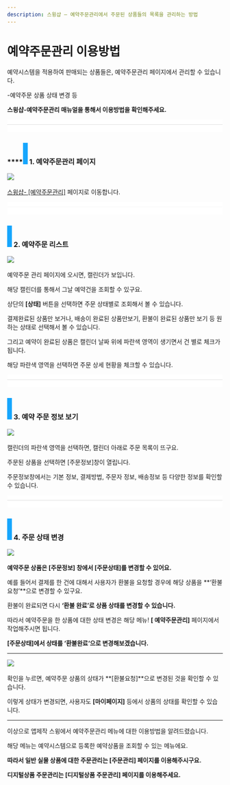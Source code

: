 ```yaml
---
description: 스윙샵 – 예약주문관리에서 주문된 상품들의 목록을 관리하는 방법
---
```


# 예약주문관리 이용방법

예약시스템을 적용하여 판매되는 상품들은, 예약주문관리 페이지에서 관리할 수 있습니다.&#x20;

\-예약주문 상품 상태 변경 등

**스윙샵-예약주문관리 매뉴얼을 통해서 이용방법을 확인해주세요.**

![](<../../.gitbook/assets/구분선 (1) (1).PNG>)

### ****![](<../../.gitbook/assets/image (2) (1).png>) **1. 예약주문관리 페이지**

![](https://wp.swing2app.co.kr/wp-content/uploads/2018/11/%EC%98%88%EC%95%BD%EC%A3%BC%EB%AC%B8.png)

[스윙샵- \[예약주문관리\]](http://www.swing2app.co.kr/view/store\_order\_list\_by\_booking) 페이지로 이동합니다.

![](<../../.gitbook/assets/구분선 (1) (1).PNG>)

### ![](<../../.gitbook/assets/image (2) (1).png>) **2. 예약주문 리스트**

![](https://wp.swing2app.co.kr/wp-content/uploads/2018/11/%EC%98%88%EC%95%BD%EC%A3%BC%EB%AC%B8%EA%B4%80%EB%A6%AC2.png)

예약주문 관리 페이지에 오시면, 캘린더가 보입니다.

해당 캘린더를 통해서 그날 예약건을 조회할 수 있구요.

상단의 **\[상태]** 버튼을 선택하면 주문 상태별로 조회해서 볼 수 있습니다.

결제완료된 상품만 보거나, 배송이 완료된 상품만보기, 환불이 완료된 상품만 보기 등 원하는 상태로 선택해서 볼 수 있습니다.

그리고 예약이 완료된 상품은 캘린더 날짜 위에 파란색 영역이 생기면서 건 별로 체크가 됩니다.

해당 파란색 영역을 선택하면 주문 상세 현황을 체크할 수 있습니다.

![](<../../.gitbook/assets/구분선 (1) (1).PNG>)

### ![](<../../.gitbook/assets/image (2) (1).png>) **3. 예약 주문 정보 보기**

![](https://wp.swing2app.co.kr/wp-content/uploads/2018/11/%EC%98%88%EC%95%BD%EC%A3%BC%EB%AC%B8%EA%B4%80%EB%A6%AC3.png)

캘린더의 파란색 영역을 선택하면, 캘린더 아래로 주문 목록이 뜨구요.

주문된 상품을 선택하면 \[주문정보]창이 열립니다.

주문정보창에서는 기본 정보, 결제방법, 주문자 정보, 배송정보 등 다양한 정보를 확인할 수 있습니다.

![](<../../.gitbook/assets/구분선 (2) (1).PNG>)

### ![](<../../.gitbook/assets/image (2) (1).png>) **4. 주문 상태 변경**

![](https://wp.swing2app.co.kr/wp-content/uploads/2018/11/%EC%98%88%EC%95%BD%EC%A3%BC%EB%AC%B8%EA%B4%80%EB%A6%AC4.png)

**예약주문 상품은 \[주문정보] 창에서 \[주문상태]를 변경할 수 있어요.**

예를 들어서 결제를 한 건에 대해서 사용자가 환불을 요청할 경우에 해당 상품을 **‘환불 요청’**으로 변경할 수 있구요.

환불이 완료되면 다시 **‘환불 완료’로 상품 상태를 변경할 수 있습니다.**

따라서 예약주문을 한 상품에 대한 상태 변경은 해당 메뉴! **\[ 예약주문관리]** 페이지에서 작업해주시면 됩니다.

**\[주문상태]에서 상태를 ‘환불완료‘으로 변경해보겠습니다.**

****

![](https://wp.swing2app.co.kr/wp-content/uploads/2018/11/%EC%98%88%EC%95%BD%EC%A3%BC%EB%AC%B8%EA%B4%80%EB%A6%AC5.png)

확인을 누르면, 예약주문 상품의 상태가 **\[환불요청]**으로 변경된 것을 확인할 수 있습니다.

이렇게 상태가 변경되면, 사용자도 **\[마이페이지]** 등에서 상품의 상태를 확인할 수 있습니다.

***

이상으로 앱제작 스윙에서 예약주문관리 메뉴에 대한 이용방법을 알려드렸습니다.

해당 메뉴는 예약시스템으로 등록한 예약상품을 조회할 수 있는 메뉴에요.



**따라서 일반 실물 상품에 대한 주문관리는 \[주문관리] 페이지를 이용해주시구요.**

**디지털상품 주문관리는  \[디지털상품 주문관리] 페이지를 이용해주세요.**
